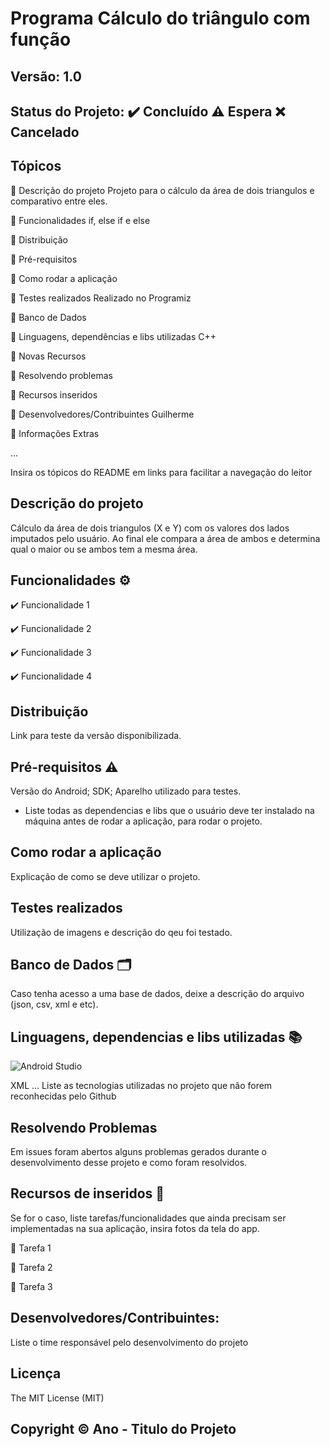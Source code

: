 # Programa Cálculo do triângulo com função
## Versão: 1.0 
## Status do Projeto: ✔️ Concluído ⚠️ Espera ❌ Cancelado

## Tópicos
🔹 Descrição do projeto 
Projeto para o cálculo da área de dois triangulos e comparativo entre eles.

🔹 Funcionalidades
if, else if e else

🔹 Distribuição

🔹 Pré-requisitos

🔹 Como rodar a aplicação

🔹 Testes realizados
Realizado no Programiz

🔹 Banco de Dados

🔹 Linguagens, dependências e libs utilizadas
C++

🔹 Novas Recursos

🔹 Resolvendo problemas

🔹 Recursos inseridos 

🔹 Desenvolvedores/Contribuintes
Guilherme

🔹 Informações Extras


...

Insira os tópicos do README em links para facilitar a navegação do leitor

## Descrição do projeto
Cálculo da área de dois triangulos (X e Y) com os valores dos lados imputados pelo usuário. Ao final ele compara a área de ambos e determina qual o maior ou se ambos tem a mesma área.

## Funcionalidades ⚙️
✔️ Funcionalidade 1

✔️ Funcionalidade 2

✔️ Funcionalidade 3

✔️ Funcionalidade 4

## Distribuição
Link para teste da versão disponibilizada.

## Pré-requisitos ⚠️    
Versão do Android; 
SDK; 
Aparelho utilizado para testes.
- Liste todas as dependencias e libs que o usuário deve ter instalado na máquina antes de rodar a aplicação, para rodar o projeto.

## Como rodar a aplicação 
Explicação de como se deve utilizar o projeto.

## Testes realizados
Utilização de imagens e descrição do qeu foi testado.

## Banco de Dados 🗂️
Caso tenha acesso a uma base de dados, deixe a descrição do arquivo (json, csv, xml e etc).

## Linguagens, dependencias e libs utilizadas 📚
![Android Studio](https://img.shields.io/badge/Android-3DDC84?style=for-the-badge&logo=android&logoColor=white)

XML
...
Liste as tecnologias utilizadas no projeto que não forem reconhecidas pelo Github

## Resolvendo Problemas 
Em issues foram abertos alguns problemas gerados durante o desenvolvimento desse projeto e como foram resolvidos.

## Recursos de inseridos 🧰
Se for o caso, liste tarefas/funcionalidades que ainda precisam ser implementadas na sua aplicação, insira fotos da tela do app.

📝 Tarefa 1

📝 Tarefa 2

📝 Tarefa 3

## Desenvolvedores/Contribuintes:
Liste o time responsável pelo desenvolvimento do projeto

## Licença
The MIT License (MIT)

## Copyright ©️ Ano - Titulo do Projeto
